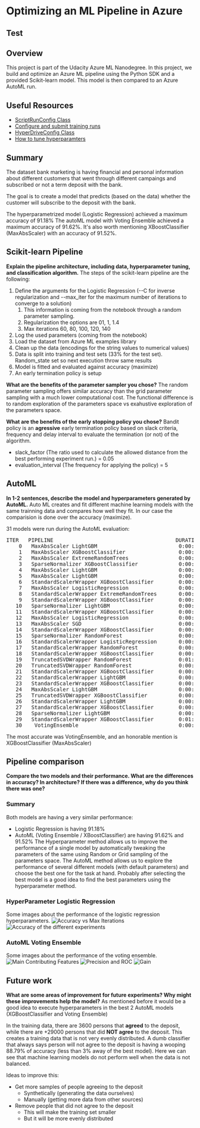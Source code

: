 # Optimizing an ML Pipeline in Azure
## Test
## Overview
This project is part of the Udacity Azure ML Nanodegree.
In this project, we build and optimize an Azure ML pipeline using the Python SDK and a provided Scikit-learn model.
This model is then compared to an Azure AutoML run.

## Useful Resources
- [ScriptRunConfig Class](https://docs.microsoft.com/en-us/python/api/azureml-core/azureml.core.scriptrunconfig?view=azure-ml-py)
- [Configure and submit training runs](https://docs.microsoft.com/en-us/azure/machine-learning/how-to-set-up-training-targets)
- [HyperDriveConfig Class](https://docs.microsoft.com/en-us/python/api/azureml-train-core/azureml.train.hyperdrive.hyperdriveconfig?view=azure-ml-py)
- [How to tune hyperparamters](https://docs.microsoft.com/en-us/azure/machine-learning/how-to-tune-hyperparameters)


## Summary
The dataset bank marketing is having financial and personal information about different customers that went through different campaings and subscribed or not a term deposit with the bank.

The goal is to create a model that predicts (based on the data) whether the customer will subscribe to the deposit with the bank.

The hyperparametrized model (Logistic Regression) achieved a maximum accuracy of 91.18%
The autoML model with Voting Ensemble achieved a maximum accuracy of 91.62%. It's also worth mentioning XBoostClassifier (MaxAbsScaler) with an accuracy of 91.52%.

## Scikit-learn Pipeline
**Explain the pipeline architecture, including data, hyperparameter tuning, and classification algorithm.**
The steps of the scikit-learn pipeline are the following:
1. Define the arguments for the Logistic Regression (--C for inverse regularization and --max_iter for the maximum number of iterations to converge to a solution)
    1. This information is coming from the notebook through a random parameter sampling.
    2. Regularization the options are 01, 1, 1.4
    3. Max iterations 60, 80, 100, 120, 140
2. Log the used parameters (coming from the notebook)
3. Load the dataset from Azure ML examples library
4. Clean up the data (encodings for the string values to numerical values)
5. Data is split into training and test sets (33% for the test set). Random_state set so next execution throw same results
6. Model is fitted and evaluated against accuracy (maximize)
7. An early termination policy is setup


**What are the benefits of the parameter sampler you chose?**
The random parameter sampling offers similar accuracy than the grid parameter sampling with a much lower computational cost. The functional difference is to random exploration of the parameters space vs exahustive exploration of the parameters space.

**What are the benefits of the early stopping policy you chose?**
Bandit policy is an **agressive** early termination policy based on slack criteria, frequency and delay interval to evaluate the termination (or not) of the algorithm.

* slack_factor (The ratio used to calculate the allowed distance from the best performing experiment run.) = 0.05
* evaluation_interval (The frequency for applying the policy) = 5


## AutoML
**In 1-2 sentences, describe the model and hyperparameters generated by AutoML.**
Auto ML creates and fit different machine learning models with the same trainning data and compares how well they fit. In our case the comparision is done over the accuracy (maximize).

31 models were run during the AutoML evaluation:
<pre>
ITER   PIPELINE                                       DURATION            METRIC      BEST
    0   MaxAbsScaler LightGBM                          0:00:12             0.9147    0.9147
    1   MaxAbsScaler XGBoostClassifier                 0:00:15             0.9152    0.9152
    2   MaxAbsScaler ExtremeRandomTrees                0:00:13             0.7311    0.9152
    3   SparseNormalizer XGBoostClassifier             0:00:12             0.9049    0.9152
    4   MaxAbsScaler LightGBM                          0:00:10             0.9114    0.9152
    5   MaxAbsScaler LightGBM                          0:00:10             0.8881    0.9152
    6   StandardScalerWrapper XGBoostClassifier        0:00:12             0.9056    0.9152
    7   MaxAbsScaler LogisticRegression                0:00:13             0.9086    0.9152
    8   StandardScalerWrapper ExtremeRandomTrees       0:00:10             0.8880    0.9152
    9   StandardScalerWrapper XGBoostClassifier        0:00:11             0.9073    0.9152
   10   SparseNormalizer LightGBM                      0:00:10             0.9005    0.9152
   11   StandardScalerWrapper XGBoostClassifier        0:00:11             0.9083    0.9152
   12   MaxAbsScaler LogisticRegression                0:00:13             0.9085    0.9152
   13   MaxAbsScaler SGD                               0:00:10             0.8508    0.9152
   14   StandardScalerWrapper XGBoostClassifier        0:00:12             0.9133    0.9152
   15   SparseNormalizer RandomForest                  0:00:21             0.7969    0.9152
   16   StandardScalerWrapper LogisticRegression       0:00:11             0.9027    0.9152
   17   StandardScalerWrapper RandomForest             0:00:14             0.9005    0.9152
   18   StandardScalerWrapper XGBoostClassifier        0:00:14             0.9139    0.9152
   19   TruncatedSVDWrapper RandomForest               0:01:30             0.8230    0.9152
   20   TruncatedSVDWrapper RandomForest               0:00:16             0.8359    0.9152
   21   StandardScalerWrapper XGBoostClassifier        0:00:31             0.9105    0.9152
   22   StandardScalerWrapper LightGBM                 0:00:32             0.9070    0.9152
   23   StandardScalerWrapper XGBoostClassifier        0:00:53             0.9076    0.9152
   24   MaxAbsScaler LightGBM                          0:00:29             0.8880    0.9152
   25   TruncatedSVDWrapper XGBoostClassifier          0:00:31             0.8880    0.9152
   26   StandardScalerWrapper LightGBM                 0:00:29             0.8924    0.9152
   27   StandardScalerWrapper XGBoostClassifier        0:00:52             0.8927    0.9152
   28   SparseNormalizer LightGBM                      0:00:32             0.9057    0.9152
   29   StandardScalerWrapper XGBoostClassifier        0:01:19             0.9105    0.9152
   30    VotingEnsemble                                0:00:50             0.9162    0.9162
</pre>

The most accurate was VotingEnsemble, and an honorable mention is XGBoostClassifier (MaxAbsScaler)

## Pipeline comparison
**Compare the two models and their performance. What are the differences in accuracy? In architecture? If there was a difference, why do you think there was one?**
### Summary
Both models are having a very similar performance:
* Logistic Regression is having 91.18%
* AutoML (Voting Ensemble / XBoostClassifier) are having 91.62% and 91.52%
The Hyperparameter method allows us to improve the performance of a single model by automatically tweaking the parameters of the same using Random or Grid sampling of the parameters space.
The AutoML method allows us to explore the performance of several different models (with default parameters) and choose the best one for the task at hand. Probably after selecting the best model is a good idea to find the best parameters using the hyperparameter method.

### HyperParameter Logistic Regression
Some images about the performance of the logistic regression hyperparameters.
![Accuracy vs Max Iterations](https://github.com/somormujo/azure_p01/blob/main/Hyper-AccuracyvsIter.png)
![Accuracy of the different experiments](https://github.com/somormujo/azure_p01/blob/main/Hyper-Experiments.png)

### AutoML Voting Ensemble
Some images about the performance of the voting ensemble.
![Main Contributing Features](https://github.com/somormujo/azure_p01/blob/main/AutoML-Features.png)
![Precision and ROC](https://github.com/somormujo/azure_p01/blob/main/AutoML-PrecisionROC.png)
![Gain](https://github.com/somormujo/azure_p01/blob/main/AutoML-Gain.png)

## Future work
**What are some areas of improvement for future experiments? Why might these improvements help the model?**
As mentioned before it would be a good idea to execute hyperparameters in the best 2 AutoML models (XGBoostClassifier and Voting Ensemble)

In the training data, there are 3600 persons that **agreed** to the deposit, while there are +29000 persons that did **NOT agree** to the deposit. This creates a training data that is not very evenly distributed. A dumb classifier that always says person will not agree to the deposit is having a wooping 88.79% of accuracy (less than 3% away of the best model). Here we can see that machine learning models do not perform well when the data is not balanced.

Ideas to improve this:
* Get more samples of people agreeing to the deposit
    * Synthetically (generating the data ourselves)
    * Manually (getting more data from other sources)
* Remove people that did not agree to the deposit
    * This will make the training set smaller
    * But it will be more evenly distributed

